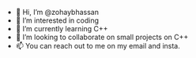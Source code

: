 - 👋 Hi, I’m @zohaybhassan
- 👀 I’m interested in coding
- 🌱 I’m currently learning C++
- 💞️ I’m looking to collaborate on small projects on C++
- 📫 You can reach out to me on my email and insta.

<!---
zohaybhassan/zohaybhassan is a ✨ special ✨ repository because its `README.md` (this file) appears on your GitHub profile.
You can click the Preview link to take a look at your changes.
--->
